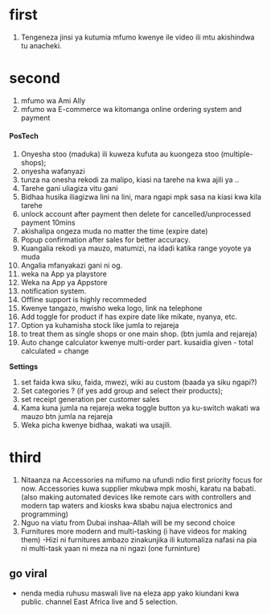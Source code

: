 # first
1. Tengeneza jinsi ya kutumia mfumo kwenye ile video ili mtu akishindwa tu anacheki.
# second
1. mfumo wa Ami Ally
2. mfumo wa E-commerce wa kitomanga online ordering system and payment

#### PosTech
1.  Onyesha stoo (maduka) ili kuweza kufuta au kuongeza stoo (multiple-shops);
2. onyesha wafanyazi
3. tunza na onesha rekodi za malipo, kiasi na tarehe na kwa ajili ya ..
4. Tarehe gani uliagiza vitu gani
5. Bidhaa husika iliagizwa lini na lini, mara ngapi mpk sasa na kiasi kwa kila tarehe
6. unlock account after payment then delete for cancelled/unprocessed payment 10mins
7. akishalipa ongeza muda no matter the time (expire date)
8. Popup confirmation after sales for better accuracy.
9. Kuangalia rekodi ya mauzo, matumizi, na idadi katika range yoyote ya muda
10. Angalia mfanyakazi gani ni og.
11. weka na App ya playstore
12. Weka na App ya Appstore
13. notification system.
14. Offline support is highly recommeded
15. Kwenye tangazo, mwisho weka logo, link na telephone
16. Add toggle for product if has expire date like mikate, nyanya, etc.
17. Option ya kuhamisha stock like jumla to rejareja 
18. to treat them as single shops or one main shop. (btn jumla and rejareja)
19. Auto change calculator kwenye multi-order part. kusaidia given - total calculated = change

**Settings**
1. set faida kwa siku, faida, mwezi, wiki au custom (baada ya siku ngapi?)
2. Set categories ? (if yes add group and select their products);
3. set receipt generation per customer sales
4. Kama kuna jumla na rejareja weka toggle button ya ku-switch wakati wa mauzo btn jumla na rejareja
5. Weka picha kwenye bidhaa, wakati wa usajili.














# third
1. Nitaanza na Accessories na mifumo na ufundi ndio first priority focus for now. Accessories kuwa supplier mkubwa mpk moshi, karatu na babati.
(also making automated devices like remote cars with controllers and modern tap waters and kiosks kwa sbabu najua electronics and programming)
2. Nguo na viatu from Dubai inshaa-Allah will be my second choice
3. Furnitures more modern and multi-tasking (i have videos for making them)
-Hizi ni furnitures ambazo zinakunjika ili kutomaliza nafasi na pia ni multi-task yaan ni meza na ni ngazi (one furninture)

## go viral
- nenda media ruhusu maswali live na eleza app yako kiundani kwa public. channel East Africa live and 5 selection.